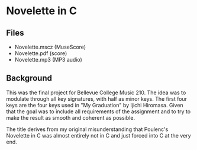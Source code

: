 # Novelette in C

## Files

* Novelette.mscz (MuseScore)
* Novelette.pdf (score)
* Novelette.mp3 (MP3 audio)

## Background

This was the final project for Bellevue College Music 210. The idea
was to modulate through all key signatures, with half as minor keys. The
first four keys are the four keys used in "My Graduation" by Ijichi
Hiromasa. Given that the goal was to include all requirements of the
assignment and to try to make the result as smooth and coherent as
possible.

The title derives from my original misunderstanding that Poulenc's
Novelette in C was almost entirely not in C and just forced into C at
the very end.

